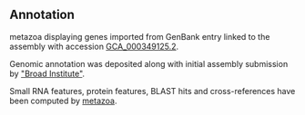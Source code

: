 **Annotation**
----------

metazoa displaying genes imported from GenBank entry linked to the assembly with accession [GCA\_000349125.2](http://www.ebi.ac.uk/ena/data/view/GCA_000349125.2).

Genomic annotation was deposited along with initial assembly submission by ["Broad Institute"](URL_GOES_HERE).

Small RNA features, protein features, BLAST hits and cross-references have been
computed by [metazoa](https://metazoa.ensembl.org/info/genome/annotation/index.html).
